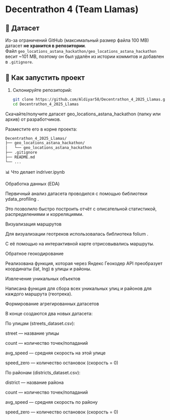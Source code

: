 # Decentrathon 4 (Team Llamas)

## 📂 Датасет

Из-за ограничений GitHub (максимальный размер файла 100 MB) датасет **не хранится в репозитории**.  
Файл `geo_locations_astana_hackathon/geo_locations_astana_hackathon` весит ~101 MB, поэтому он был удалён из истории коммитов и добавлен в `.gitignore`.

## 🚀 Как запустить проект

1. Склонируйте репозиторий:
   ```bash
   git clone https://github.com/Aldiyar58/Decentrathon_4_2025_Llamas.git
   cd Decentrathon_4_2025_Llamas
Скачайте/получите датасет geo_locations_astana_hackathon (папку или архив) от разработчиков.

Разместите его в корне проекта:
```bash
Decentrathon_4_2025_Llamas/
├── geo_locations_astana_hackathon/
│   └── geo_locations_astana_hackathon
├── .gitignore
├── README.md
└── ...
```

📊 Что делает indriver.ipynb

Обработка данных (EDA)

Первичный анализ датасета проводился с помощью библиотеки ydata_profiling
.

Это позволило быстро построить отчёт с описательной статистикой, распределениями и корреляциями.

Визуализация маршрутов

Для визуализации геотреков использовалась библиотека folium
.

С её помощью на интерактивной карте отрисовывались маршруты.

Обратное геокодирование

Реализована функция, которая через Яндекс Геокодер API преобразует координаты (lat, lng) в улицы и районы.

Извлечение уникальных объектов

Написана функция для сбора всех уникальных улиц и районов для каждого маршрута (геотрека).

Формирование агрегированных датасетов

В конце создаются два новых датасета:

По улицам (streets_dataset.csv):

street — название улицы

count — количество точек/попаданий

avg_speed — средняя скорость на этой улице

speed_zero — количество остановок (скорость = 0)

По районам (districts_dataset.csv):

district — название района

count — количество точек/попаданий

avg_speed — средняя скорость по району

speed_zero — количество остановок (скорость = 0)
